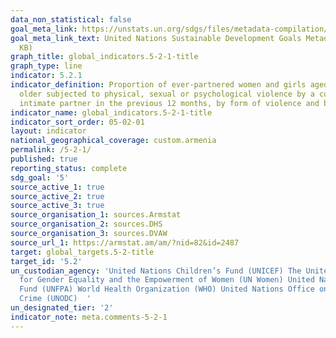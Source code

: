 ```yaml
---
data_non_statistical: false
goal_meta_link: https://unstats.un.org/sdgs/files/metadata-compilation/Metadata-Goal-5.pdf
goal_meta_link_text: United Nations Sustainable Development Goals Metadata (PDF 518
  KB)
graph_title: global_indicators.5-2-1-title
graph_type: line
indicator: 5.2.1
indicator_definition: Proportion of ever-partnered women and girls aged 15 years and
  older subjected to physical, sexual or psychological violence by a current or former
  intimate partner in the previous 12 months, by form of violence and by age
indicator_name: global_indicators.5-2-1-title
indicator_sort_order: 05-02-01
layout: indicator
national_geographical_coverage: custom.armenia
permalink: /5-2-1/
published: true
reporting_status: complete
sdg_goal: '5'
source_active_1: true
source_active_2: true
source_active_3: true
source_organisation_1: sources.Armstat
source_organisation_2: sources.DHS
source_organisation_3: sources.DVAW
source_url_1: https://armstat.am/am/?nid=82&id=2487
target: global_targets.5-2-title
target_id: '5.2'
un_custodian_agency: 'United Nations Children’s Fund (UNICEF) The United Nations Entity
  for Gender Equality and the Empowerment of Women (UN Women) United Nations Population
  Fund (UNFPA) World Health Organization (WHO) United Nations Office on Drugs and
  Crime (UNODC)  '
un_designated_tier: '2'
indicator_note: meta.comments-5-2-1
---
```

